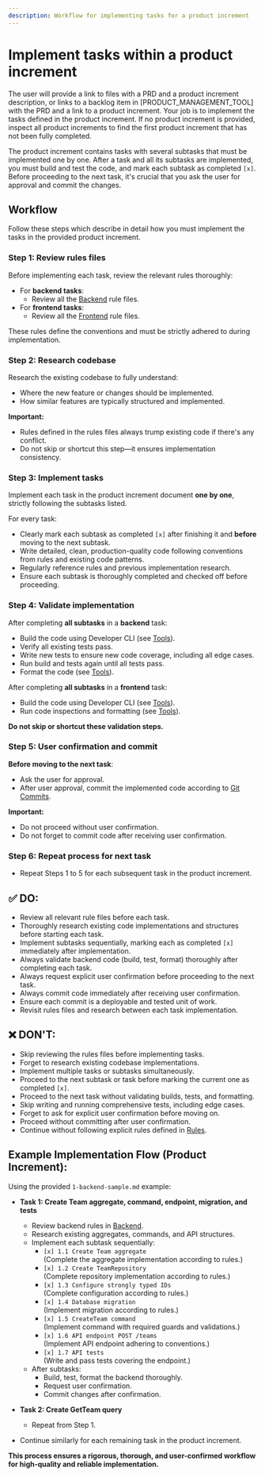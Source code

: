 ```yaml
---
description: Workflow for implementing tasks for a product increment
---
```


# Implement tasks within a product increment

The user will provide a link to files with a PRD and a product increment description, or links to a backlog item in [PRODUCT_MANAGEMENT_TOOL] with the PRD and a link to a product increment. Your job is to implement the tasks defined in the product increment. If no product increment is provided, inspect all product increments to find the first product increment that has not been fully completed.

The product increment contains tasks with several subtasks that must be implemented one by one. After a task and all its subtasks are implemented, you must build and test the code, and mark each subtask as completed `[x]`. Before proceeding to the next task, it's crucial that you ask the user for approval and commit the changes.

## Workflow

Follow these steps which describe in detail how you must implement the tasks in the provided product increment.

### Step 1: Review rules files

Before implementing each task, review the relevant rules thoroughly:

- For **backend tasks**:
  - Review all the [Backend](/.windsurf/rules/backend) rule files.
- For **frontend tasks**:
  - Review all the [Frontend](/.windsurf/rules/frontend) rule files.

These rules define the conventions and must be strictly adhered to during implementation.

### Step 2: Research codebase

Research the existing codebase to fully understand:

- Where the new feature or changes should be implemented.
- How similar features are typically structured and implemented.

**Important:**  
- Rules defined in the rules files always trump existing code if there's any conflict.
- Do not skip or shortcut this step—it ensures implementation consistency.

### Step 3: Implement tasks

Implement each task in the product increment document **one by one**, strictly following the subtasks listed.

For every task:

- Clearly mark each subtask as completed `[x]` after finishing it and **before** moving to the next subtask.
- Write detailed, clean, production-quality code following conventions from rules and existing code patterns.
- Regularly reference rules and previous implementation research.
- Ensure each subtask is thoroughly completed and checked off before proceeding.

### Step 4: Validate implementation

After completing **all subtasks** in a **backend** task:

- Build the code using Developer CLI (see [Tools](/.windsurf/rules/tools.md)).
- Verify all existing tests pass.
- Write new tests to ensure new code coverage, including all edge cases.
- Run build and tests again until all tests pass.
- Format the code (see [Tools](/.windsurf/rules/tools.md)).

After completing **all subtasks** in a **frontend** task:

- Build the code using Developer CLI (see [Tools](/.windsurf/rules/tools.md)).
- Run code inspections and formatting (see [Tools](/.windsurf/rules/tools.md)).

**Do not skip or shortcut these validation steps.**

### Step 5: User confirmation and commit

**Before moving to the next task**:

- Ask the user for approval.
- After user approval, commit the implemented code according to [Git Commits](/.windsurf/workflows/git-commits.md).

**Important:**  
- Do not proceed without user confirmation.
- Do not forget to commit code after receiving user confirmation.

### Step 6: Repeat process for next task

- Repeat Steps 1 to 5 for each subsequent task in the product increment.

## ✅ DO:
- Review all relevant rule files before each task.
- Thoroughly research existing code implementations and structures before starting each task.
- Implement subtasks sequentially, marking each as completed `[x]` immediately after implementation.
- Always validate backend code (build, test, format) thoroughly after completing each task.
- Always request explicit user confirmation before proceeding to the next task.
- Always commit code immediately after receiving user confirmation.
- Ensure each commit is a deployable and tested unit of work.
- Revisit rules files and research between each task implementation.

## ❌ DON'T:
- Skip reviewing the rules files before implementing tasks.
- Forget to research existing codebase implementations.
- Implement multiple tasks or subtasks simultaneously.
- Proceed to the next subtask or task before marking the current one as completed `[x]`.
- Proceed to the next task without validating builds, tests, and formatting.
- Skip writing and running comprehensive tests, including edge cases.
- Forget to ask for explicit user confirmation before moving on.
- Proceed without committing after user confirmation.
- Continue without following explicit rules defined in [Rules](/.windsurf/rules).

## Example Implementation Flow (Product Increment):

Using the provided `1-backend-sample.md` example:

- **Task 1: Create Team aggregate, command, endpoint, migration, and tests**
  - Review backend rules in [Backend](/.windsurf/rules/backend).
  - Research existing aggregates, commands, and API structures.
  - Implement each subtask sequentially:
    - `[x] 1.1 Create Team aggregate`  
      (Complete the aggregate implementation according to rules.)
    - `[x] 1.2 Create TeamRepository`  
      (Complete repository implementation according to rules.)
    - `[x] 1.3 Configure strongly typed IDs`  
      (Complete configuration according to rules.)
    - `[x] 1.4 Database migration`  
      (Implement migration according to rules.)
    - `[x] 1.5 CreateTeam command`  
      (Implement command with required guards and validations.)
    - `[x] 1.6 API endpoint POST /teams`  
      (Implement API endpoint adhering to conventions.)
    - `[x] 1.7 API tests`  
      (Write and pass tests covering the endpoint.)
  - After subtasks:
    - Build, test, format the backend thoroughly.
    - Request user confirmation.
    - Commit changes after confirmation.

- **Task 2: Create GetTeam query**
  - Repeat from Step 1.

- Continue similarly for each remaining task in the product increment.

**This process ensures a rigorous, thorough, and user-confirmed workflow for high-quality and reliable implementation.**
